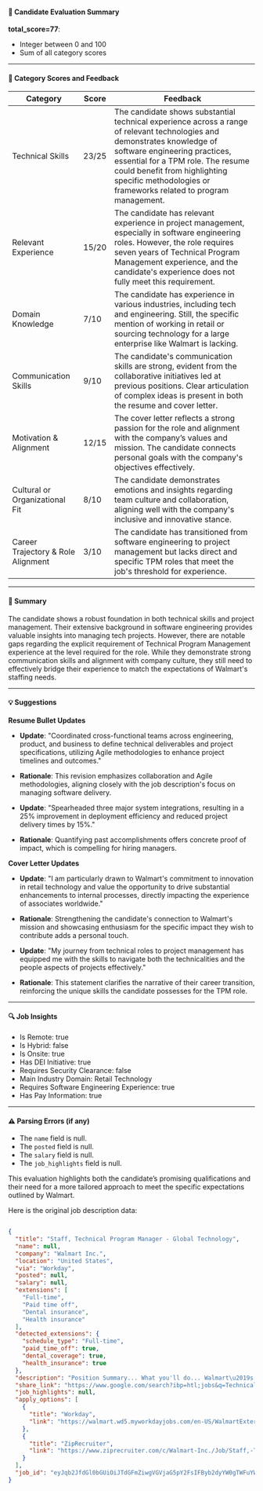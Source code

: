 #### 📄 Candidate Evaluation Summary
**total_score=77**:  
- Integer between 0 and 100  
- Sum of all category scores  

---

#### 🎯 Category Scores and Feedback

| Category                        | Score  | Feedback |
|----------------------------------|--------|----------|
| Technical Skills                 | 23/25  | The candidate shows substantial technical experience across a range of relevant technologies and demonstrates knowledge of software engineering practices, essential for a TPM role. The resume could benefit from highlighting specific methodologies or frameworks related to program management. |
| Relevant Experience              | 15/20  | The candidate has relevant experience in project management, especially in software engineering roles. However, the role requires seven years of Technical Program Management experience, and the candidate's experience does not fully meet this requirement. |
| Domain Knowledge                 | 7/10   | The candidate has experience in various industries, including tech and engineering. Still, the specific mention of working in retail or sourcing technology for a large enterprise like Walmart is lacking. |
| Communication Skills             | 9/10   | The candidate's communication skills are strong, evident from the collaborative initiatives led at previous positions. Clear articulation of complex ideas is present in both the resume and cover letter. |
| Motivation & Alignment           | 12/15  | The cover letter reflects a strong passion for the role and alignment with the company’s values and mission. The candidate connects personal goals with the company's objectives effectively. |
| Cultural or Organizational Fit   | 8/10   | The candidate demonstrates emotions and insights regarding team culture and collaboration, aligning well with the company's inclusive and innovative stance. |
| Career Trajectory & Role Alignment | 3/10   | The candidate has transitioned from software engineering to project management but lacks direct and specific TPM roles that meet the job's threshold for experience. |

---

#### 🧾 Summary

The candidate shows a robust foundation in both technical skills and project management. Their extensive background in software engineering provides valuable insights into managing tech projects. However, there are notable gaps regarding the explicit requirement of Technical Program Management experience at the level required for the role. While they demonstrate strong communication skills and alignment with company culture, they still need to effectively bridge their experience to match the expectations of Walmart's staffing needs.

---

#### 💡 Suggestions

**Resume Bullet Updates**  
- **Update**: "Coordinated cross-functional teams across engineering, product, and business to define technical deliverables and project specifications, utilizing Agile methodologies to enhance project timelines and outcomes."  
- **Rationale**: This revision emphasizes collaboration and Agile methodologies, aligning closely with the job description's focus on managing software delivery.

- **Update**: "Spearheaded three major system integrations, resulting in a 25% improvement in deployment efficiency and reduced project delivery times by 15%."  
- **Rationale**: Quantifying past accomplishments offers concrete proof of impact, which is compelling for hiring managers.

**Cover Letter Updates**  
- **Update**: "I am particularly drawn to Walmart's commitment to innovation in retail technology and value the opportunity to drive substantial enhancements to internal processes, directly impacting the experience of associates worldwide."  
- **Rationale**: Strengthening the candidate's connection to Walmart's mission and showcasing enthusiasm for the specific impact they wish to contribute adds a personal touch.

- **Update**: "My journey from technical roles to project management has equipped me with the skills to navigate both the technicalities and the people aspects of projects effectively."  
- **Rationale**: This statement clarifies the narrative of their career transition, reinforcing the unique skills the candidate possesses for the TPM role.

---

#### 🔍 Job Insights

- Is Remote: true  
- Is Hybrid: false  
- Is Onsite: true  
- Has DEI Initiative: true  
- Requires Security Clearance: false  
- Main Industry Domain: Retail Technology  
- Requires Software Engineering Experience: true  
- Has Pay Information: true  

---

#### ⚠️ Parsing Errors (if any)

- The `name` field is null.
- The `posted` field is null.
- The `salary` field is null.
- The `job_highlights` field is null. 

This evaluation highlights both the candidate’s promising qualifications and their need for a more tailored approach to meet the specific expectations outlined by Walmart.

Here is the original job description data:

```json

{
  "title": "Staff, Technical Program Manager - Global Technology",
  "name": null,
  "company": "Walmart Inc.",
  "location": "United States",
  "via": "Workday",
  "posted": null,
  "salary": null,
  "extensions": [
    "Full-time",
    "Paid time off",
    "Dental insurance",
    "Health insurance"
  ],
  "detected_extensions": {
    "schedule_type": "Full-time",
    "paid_time_off": true,
    "dental_coverage": true,
    "health_insurance": true
  },
  "description": "Position Summary... What you'll do... Walmart\u2019s International Merchandising and Sourcing Technology team is tasked with developing and sustaining software platforms that empower Walmart to procure high-quality products at the most competitive prices and make them available where our customers need them at the best price, enabling them to save money and live better. In this role as a Staff Technical Program Manager, you will utilize your over seven years of technical program management experience and Agile software delivery expertise to facilitate successful software delivery, improving the Merchant and Sourcing associate experience through the latest technology. About Team: Focusing on customer, associate and business needs, this team works with Walmart International, which includes more than 5,200 retail units, operating in 23 countries such as Canada, Central America, Chile, China, India, Mexico and South Africa to name a few. What you'll do: You will be part of the International Merchandising and Sourcing technical program management team driving execution for some of the organization's largest initiatives including a central Merchant application, creating tight collaboration between data science, engineering, product, and user experience improving our ways of working. You will focus on developing and implementing process improvements for delivering and monitoring programs to ensure team operational efficiency and compliance. Additional responsibilities include the following: Define goals, deliverables, schedules, and critical paths for managing multiple medium- to high-complexity programs within an assigned area of work, in alignment with overall strategic objectives and shifting priorities. Independently secure commitment from teams involved and manages dependencies within an assigned area of work. Apply technical understanding and judgement in developing end-to-end delivery plans for complex solutions that span multiple engineering teams. This includes independently identifying potential technical dependencies, managing design and architecture with engineering teams, guiding on tradeoff decisions, and ensuring the right development best practices and processes are being applied systemically to enable the right balance of speed, resiliency, and quality. Independently monitor and evaluate the progress of multiple projects in a program against approved milestones, quality metrics, and timelines Identify key risks and impacts under guidance from program teams/management to develop mitigation plans (solutions/options) and likelihood for managing issues Develop consistent data-driven approaches and decision-making frameworks to remove program roadblocks and proactively drives business outcomes by analyzing program landscapes, changing priorities, and interdependencies What you'll bring: 7+ years of Agile mindset and delivery of managing programs and projects using Scrum and Kanban Organization around deliverables using a software system such as Atlassian JIRA and Confluence Capacity Management expertise over multiple software development teams Willingness to always learn and grow as an individual and team member Be a leader and change advocate Unbiased perspective when solving problems About Walmart Global Tech Imagine working in an environment where one line of code can make life easier for hundreds of millions of people. That\u2019s what we do at Walmart Global Tech. We\u2019re a team of software engineers, data scientists, cybersecurity expert's and service professionals within the world\u2019s leading retailer who make an epic impact and are at the forefront of the next retail disruption. People are why we innovate, and people power our innovations. We are people-led and tech-empowered. We train our team in the skillsets of the future and bring in experts like you to help us grow. We have roles for those chasing their first opportunity as well as those looking for the opportunity that will define their career. Here, you can kickstart a great career in tech, gain new skills and experience for virtually every industry, or leverage your expertise to innovate at scale, impact millions and reimagine the future of retail. Walmart\u2019s culture is a competitive advantage, and it\u2019s fostered by being together. Working together in person allows us to collaborate, align quickly and innovate with greater speed. We use our campuses to create purposeful connection rooted in deepening understanding and investing in the development of our associates. Our hubs: Walmart is a global company with offices across the United States and around the world. Our global headquarters is in Bentonville, Arkansas, with primary hubs in the San Francisco Bay area and New York/New Jersey. Benefits: Benefits: Beyond our great compensation package, you can receive incentive awards for your performance. Other great perks include 401(k) match, stock purchase plan, paid maternity and parental leave, PTO, multiple health plans, and much more. Equal Opportunity Employer: Walmart, Inc. is an Equal Opportunity Employer \u2013 By Choice. We believe we are best equipped to help our associates, customers and the communities we serve live better when we really know them. That means understanding, respecting and valuing diversity- unique styles, experiences, identities, ideas and opinions \u2013 while being inclusive of all people. The above information has been designed to indicate the general nature and level of work performed in the role. It is not designed to contain or be interpreted as a comprehensive inventory of all responsibilities and qualifications required of employees assigned to this job. The full Job Description can be made available as part of the hiring process. At Walmart, we offer competitive pay as well as performance-based bonus awards and other great benefits for a happier mind, body, and wallet. Health benefits include medical, vision and dental coverage. Financial benefits include 401(k), stock purchase and company-paid life insurance. Paid time off benefits include PTO (including sick leave), parental leave, family care leave, bereavement, jury duty, and voting. Other benefits include short-term and long-term disability, company discounts, Military Leave Pay, adoption and surrogacy expense reimbursement, and more. \u200e \u200e \u200e You will also receive PTO and/or PPTO that can be used for vacation, sick leave, holidays, or other purposes. The amount you receive depends on your job classification and length of employment. It will meet or exceed the requirements of paid sick leave laws, where applicable. \u200e For information about PTO, see https://one.walmart.com/notices. \u200e \u200e Live Better U is a Walmart-paid education benefit program for full-time and part-time associates in Walmart and Sam's Club facilities. Programs range from high school completion to bachelor's degrees, including English Language Learning and short-form certificates. Tuition, books, and fees are completely paid for by Walmart. \u200e Eligibility requirements apply to some benefits and may depend on your job classification and length of employment. Benefits are subject to change and may be subject to a specific plan or program terms. \u200e For information about benefits and eligibility, see One.Walmart. \u200e The annual salary range for this position is $110,000.00-$220,000.00 \u200e Additional compensation includes annual or quarterly performance bonuses. \u200e Additional compensation for certain positions may also include: \u200e \u200e - Stock \u200e \u200e Minimum Qualifications... Outlined below are the required minimum qualifications for this position. If none are listed, there are no minimum qualifications. \u2022 Option 1: Bachelor\u2019s degree in computer science, information technology, engineering, or related area and 5 years\u2019 experience in engineering, engineering program management, technical program management, product management, or related area. \u2022 Option 2: 7 years\u2019 experience in engineering, engineering program management, technical program management, product management, or related area. Preferred Qualifications... Outlined below are the optional preferred qualifications for this position. If none are listed, there are no preferred qualifications. Certification in Project Management., Master\u2019s degree in Business Administration, with specialization in strategy, supply chain, finance, information systems, or related area and 3 years\u2019 experience in product design., We value candidates with a background in creating inclusive digital experiences, demonstrating knowledge in implementing Web Content Accessibility Guidelines (WCAG) 2.2 AA standards, assistive technologies, and integrating digital accessibility seamlessly. The ideal candidate would have knowledge of accessibility best practices and join us as we continue to create accessible products and services following Walmart\u2019s accessibility standards and guidelines for supporting an inclusive culture. Primary Location... 805 Se Moberly Ln, Bentonville, AR 72712, United States of America About Walmart: Fifty years ago, Sam Walton started a single mom-and-pop shop and transformed it into the world's biggest retailer. Since those founding days, one thing has remained consistent: our commitment to helping our customers save money so they can live better. Today, we're reinventing the shopping experience and our associates are at the heart of it. You'll play a crucial role in shaping the future of retail, improving millions of lives around the world. This is that place where your passions meet purpose. Join our family and create a career you're proud of.",
  "share_link": "https://www.google.com/search?ibp=htl;jobs&q=Technical+Project+Manager&htidocid=-qLjAb23EAsTJTJZAAAAAA%3D%3D&hl=en-US&shndl=37&shmd=H4sIAAAAAAAA_x2OMQoCMRBFsd0jCMLUookINnqARUUQVCyX2TibRLIzSzKFHslbutr84r1X_OozqY4Xxa5bwJVc4OgwwTmLz9jDCRk9ZVhCnaQdxT-RJP49soO0UAizCyAMtYhPNN0F1aFsrS0lGV8UNTrjpLfC1MrLPqUtv2lKwExDQqVmvVm9zMB-Prtj6jEr7NkZiAw3jkoPGA8qlS-YerY4rAAAAA&shmds=v1_AQbUm96Vp9JJwPqvxaohlcSFouX-343pk-fgD4pCz-uIE6A-kg&source=sh/x/job/li/m1/1#fpstate=tldetail&htivrt=jobs&htiq=Technical+Project+Manager&htidocid=-qLjAb23EAsTJTJZAAAAAA%3D%3D",
  "job_highlights": null,
  "apply_options": [
    {
      "title": "Workday",
      "link": "https://walmart.wd5.myworkdayjobs.com/en-US/WalmartExternal/job/Staff--Technical-Program-Manager---International-Technical-Operations_R-2047735-1?utm_campaign=google_jobs_apply&utm_source=google_jobs_apply&utm_medium=organic"
    },
    {
      "title": "ZipRecruiter",
      "link": "https://www.ziprecruiter.com/c/Walmart-Inc./Job/Staff,-Technical-Program-Manager-Global-Technology/-in-Bentonville,AR?jid=90bbff387a74267f&utm_campaign=google_jobs_apply&utm_source=google_jobs_apply&utm_medium=organic"
    }
  ],
  "job_id": "eyJqb2JfdGl0bGUiOiJTdGFmZiwgVGVjaG5pY2FsIFByb2dyYW0gTWFuYWdlciAtIEdsb2JhbCBUZWNobm9sb2d5IiwiY29tcGFueV9uYW1lIjoiV2FsbWFydCBJbmMuIiwiYWRkcmVzc19jaXR5IjoiVW5pdGVkIFN0YXRlcyIsImh0aWRvY2lkIjoiLXFMakFiMjNFQXNUSlRKWkFBQUFBQT09IiwidXVsZSI6IncrQ0FJUUlDSU5WVzVwZEdWa0lGTjBZWFJsY3cifQ=="
}